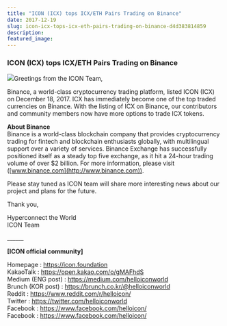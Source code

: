 ```yaml
---
title: "ICON (ICX) tops ICX/ETH Pairs Trading on Binance"
date: 2017-12-19
slug: icon-icx-tops-icx-eth-pairs-trading-on-binance-d4d383814859
description:
featured_image:
---
```


### ICON (ICX) tops ICX/ETH Pairs Trading on Binance

![](https://cdn-images-1.medium.com/max/800/1*qlDvwYzLSWSgKf5GCZH46g.png)Greetings from the ICON Team,

Binance, a world-class cryptocurrency trading platform, listed ICON (ICX) on December 18, 2017. ICX has immediately become one of the top traded currencies on Binance. With the listing of ICX on Binance, our contributors and community members now have more options to trade ICX tokens.

**About Binance**  
Binance is a world-class blockchain company that provides cryptocurrency trading for fintech and blockchain enthusiasts globally, with multilingual support over a variety of services. Binance Exchange has successfully positioned itself as a steady top five exchange, as it hit a 24-hour trading volume of over $2 billion. For more information, please visit ([www.binance.com](http://www.binance.com)).

Please stay tuned as ICON team will share more interesting news about our project and plans for the future.

Thank you,

Hyperconnect the World  
ICON Team

\_\_\_\_\_\_

**[ICON official community]**

Homepage : <https://icon.foundation>  
KakaoTalk : <https://open.kakao.com/o/gMAFhdS>  
Medium (ENG post) : <https://medium.com/helloiconworld>  
Brunch (KOR post) : <https://brunch.co.kr/@helloiconworld>  
Reddit : <https://www.reddit.com/r/helloicon/>  
Twitter : <https://twitter.com/helloiconworld>  
Facebook : <https://www.facebook.com/helloicon/>  
Facebook : <https://www.facebook.com/helloicon/>

